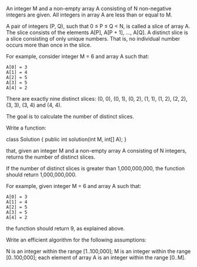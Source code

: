 An integer M and a non-empty array A consisting of N non-negative integers are given. All integers in array A are less than or equal to M.

A pair of integers (P, Q), such that 0 ≤ P ≤ Q < N, is called a slice of array A. The slice consists of the elements A[P], A[P + 1], ..., A[Q]. A distinct slice is a slice consisting of only unique numbers. That is, no individual number occurs more than once in the slice.

For example, consider integer M = 6 and array A such that:

    A[0] = 3
    A[1] = 4
    A[2] = 5
    A[3] = 5
    A[4] = 2
There are exactly nine distinct slices: (0, 0), (0, 1), (0, 2), (1, 1), (1, 2), (2, 2), (3, 3), (3, 4) and (4, 4).

The goal is to calculate the number of distinct slices.

Write a function:

class Solution { public int solution(int M, int[] A); }

that, given an integer M and a non-empty array A consisting of N integers, returns the number of distinct slices.

If the number of distinct slices is greater than 1,000,000,000, the function should return 1,000,000,000.

For example, given integer M = 6 and array A such that:

    A[0] = 3
    A[1] = 4
    A[2] = 5
    A[3] = 5
    A[4] = 2
the function should return 9, as explained above.

Write an efficient algorithm for the following assumptions:

N is an integer within the range [1..100,000];
M is an integer within the range [0..100,000];
each element of array A is an integer within the range [0..M].
